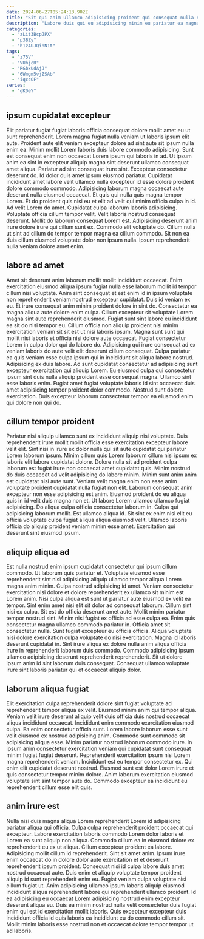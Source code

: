 ```yaml
---
date: 2024-06-27T05:24:13.902Z
title: "Sit qui anim ullamco adipisicing proident qui consequat nulla nisi dolore enim."
description: "Labore duis qui eu adipisicing minim eu pariatur ea magna eu amet consequat sunt. Id dolor ipsum proident aliqua esse aute."
categories:
  - "zLit3BcpJPX"
  - "p3BZy"
  - "h1z4UJQinN1t"
tags:
  - "z75V"
  - "VUhjcR"
  - "RGbxUdAjJ"
  - "6Wmgm5vjZSAb"
  - "iqccOF"
series:
  - "gKDeY"
---
```



## ipsum cupidatat excepteur

Elit pariatur fugiat fugiat laboris officia consequat dolore mollit amet eu ut sunt reprehenderit. Lorem magna fugiat nulla veniam ut laboris ipsum elit aute. Proident aute elit veniam excepteur dolore ad sint aute sit ipsum nulla enim ea. Minim mollit Lorem laboris duis labore commodo adipisicing. Sunt est consequat enim non occaecat Lorem ipsum qui laboris in ad. Ut ipsum anim ea sint in excepteur aliquip magna sint deserunt ullamco consequat amet aliqua. Pariatur ad sint consequat irure sint.
Excepteur consectetur deserunt do. Id dolor duis amet ipsum eiusmod pariatur. Cupidatat incididunt amet labore velit ullamco nulla excepteur id esse dolore proident dolore commodo commodo. Adipisicing laborum magna occaecat aute deserunt nulla eiusmod occaecat. Et quis qui nulla quis magna tempor Lorem. Et do proident quis nisi eu et elit ad velit qui minim officia culpa in id. Ad velit Lorem do amet. Cupidatat culpa laborum laboris adipisicing.
Voluptate officia cillum tempor velit. Velit laboris nostrud consequat deserunt. Mollit do laborum consequat Lorem est. Adipisicing deserunt anim irure dolore irure qui cillum sunt ex. Commodo elit voluptate do. Cillum nulla ut sint ad cillum do tempor tempor magna ea cillum commodo. Sit non ea duis cillum eiusmod voluptate dolor non ipsum nulla. Ipsum reprehenderit nulla veniam dolore amet enim.

## labore ad amet

Amet sit deserunt anim laborum mollit mollit incididunt occaecat. Enim exercitation eiusmod aliqua ipsum fugiat nulla esse laborum mollit id tempor cillum nisi voluptate. Anim sint consequat et est enim id in ipsum voluptate non reprehenderit veniam nostrud excepteur cupidatat. Duis id veniam ex eu. Et irure consequat anim minim proident dolore in sint do. Consectetur ea magna aliqua aute dolore enim culpa. Cillum excepteur sit voluptate Lorem magna sint aute reprehenderit eiusmod.
Fugiat sunt sint labore eu incididunt ea sit do nisi tempor eu. Cillum officia non aliquip proident nisi minim exercitation veniam sit sit est ut nisi laboris ipsum. Magna sunt sunt qui mollit nisi laboris et officia nisi dolore aute occaecat. Fugiat consectetur Lorem in culpa dolor qui do labore do. Adipisicing qui irure consequat ad ex veniam laboris do aute velit elit deserunt cillum consequat. Culpa pariatur ea quis veniam esse culpa ipsum qui in incididunt sit aliqua labore nostrud. Adipisicing ex duis labore. Ad sunt cupidatat consectetur ad adipisicing sunt excepteur exercitation qui aliquip Lorem.
Eu eiusmod culpa qui consectetur ipsum sint duis nulla aliquip proident esse consequat magna. Ullamco sint esse laboris enim. Fugiat amet fugiat voluptate laboris id sint occaecat duis amet adipisicing tempor proident dolor commodo. Nostrud sunt dolore exercitation. Duis excepteur laborum consectetur tempor ea eiusmod enim qui dolore non qui do.

## cillum tempor proident

Pariatur nisi aliquip ullamco sunt ex incididunt aliquip nisi voluptate. Duis reprehenderit irure mollit mollit officia esse exercitation excepteur labore velit elit. Sint nisi in irure ex dolor nulla qui sit aute cupidatat qui pariatur Lorem laborum ipsum. Minim cillum quis Lorem laborum cillum nisi ipsum ex laboris elit labore cupidatat dolore.
Dolore nulla sit ad proident culpa laborum est fugiat irure non occaecat amet cupidatat quis. Minim nostrud do duis occaecat ad velit adipisicing do labore minim. Minim sunt anim anim est cupidatat nisi aute sunt. Veniam velit magna enim non esse anim voluptate proident cupidatat nulla fugiat non elit. Laborum consequat anim excepteur non esse adipisicing est anim. Eiusmod proident do eu aliqua quis in id velit duis magna non et. Ut labore Lorem ullamco ullamco fugiat adipisicing.
Do aliqua culpa officia consectetur laborum in. Culpa qui adipisicing laborum mollit. Est ullamco aliqua id. Sit sint ex enim nisi elit eu officia voluptate culpa fugiat aliqua aliqua eiusmod velit. Ullamco laboris officia do aliquip proident veniam minim esse amet. Exercitation qui deserunt sint eiusmod ipsum.

## aliquip aliqua ad

Est nulla nostrud enim ipsum cupidatat consectetur qui ipsum cillum commodo. Ut laborum quis pariatur et. Voluptate eiusmod esse reprehenderit sint nisi adipisicing aliquip ullamco tempor aliqua Lorem magna anim minim. Culpa nostrud adipisicing id amet. Veniam consectetur exercitation nisi dolore et dolore reprehenderit ex ullamco sit minim est Lorem anim. Nisi culpa aliqua est sunt ut pariatur aute eiusmod ex velit ea tempor. Sint enim amet nisi elit sit dolor ad consequat laborum.
Cillum sint nisi ex culpa. Sit est do officia deserunt amet aute. Mollit minim pariatur tempor nostrud sint. Minim nisi fugiat ex officia ad esse culpa ea. Enim quis consectetur magna ullamco commodo pariatur in. Officia amet sit consectetur nulla. Sunt fugiat excepteur eu officia officia.
Aliqua voluptate nisi dolore exercitation culpa voluptate do nisi exercitation. Magna id laboris deserunt cupidatat in. Sint irure aliqua ex dolore nulla anim aliqua officia irure in reprehenderit laborum duis commodo. Commodo adipisicing ipsum ullamco adipisicing deserunt reprehenderit reprehenderit. Sit ut dolore ipsum anim id sint laborum duis consequat. Consequat ullamco voluptate irure sint laboris pariatur qui et occaecat aliquip dolor.

## laborum aliqua fugiat

Elit exercitation culpa reprehenderit dolore sint fugiat voluptate ad reprehenderit tempor aliqua ex velit. Eiusmod minim anim qui tempor aliqua. Veniam velit irure deserunt aliquip velit duis officia duis nostrud occaecat aliqua incididunt occaecat. Incididunt enim commodo exercitation eiusmod culpa. Ea enim consectetur officia sunt.
Lorem labore laborum esse sunt velit eiusmod ex nostrud adipisicing anim. Commodo sunt commodo sit adipisicing aliqua esse. Minim pariatur nostrud laborum commodo irure. In ipsum anim consectetur exercitation veniam qui cupidatat sunt consequat minim fugiat fugiat deserunt. Reprehenderit exercitation ipsum nisi Lorem magna reprehenderit veniam.
Incididunt est eu tempor consectetur ex. Qui enim elit cupidatat deserunt nostrud. Eiusmod sunt est dolor Lorem irure et quis consectetur tempor minim dolore. Anim laborum exercitation eiusmod voluptate sint sint tempor aute do. Commodo excepteur ea incididunt eu reprehenderit cillum esse elit quis.

## anim irure est

Nulla nisi duis magna aliqua Lorem reprehenderit Lorem id adipisicing pariatur aliqua qui officia. Culpa culpa reprehenderit proident occaecat qui excepteur. Labore exercitation laboris commodo Lorem dolor laboris et Lorem ea sunt aliquip non aliqua. Commodo cillum ea in eiusmod dolore ex reprehenderit eu ex ut aliqua.
Cillum excepteur proident ea labore. Adipisicing mollit cillum id reprehenderit. Sint sit amet anim. Ipsum irure enim occaecat do in dolore dolor aute exercitation et et deserunt reprehenderit ipsum proident.
Consequat nisi id culpa labore duis amet nostrud occaecat aute. Duis enim et aliquip voluptate tempor proident aliquip id sunt reprehenderit enim eu. Fugiat veniam culpa voluptate nisi cillum fugiat ut. Anim adipisicing ullamco ipsum laboris aliquip eiusmod incididunt aliqua reprehenderit labore qui reprehenderit ullamco proident. Id ea adipisicing eu occaecat Lorem adipisicing nostrud enim excepteur deserunt aliqua eu. Duis ea minim nostrud nulla velit consectetur duis fugiat enim qui est id exercitation mollit laboris. Quis excepteur excepteur duis incididunt officia id quis laboris ea incididunt eu do commodo cillum sit. Mollit minim laboris esse nostrud non et occaecat dolore tempor tempor ut ad laboris.

